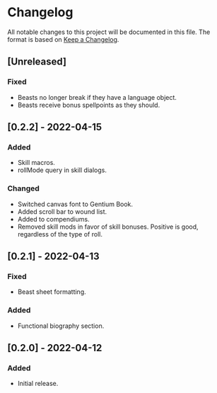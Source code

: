 # Changelog
All notable changes to this project will be documented in this file.
The format is based on [Keep a Changelog](https://keepachangelog.com/en/1.0.0/).

## [Unreleased]
### Fixed
- Beasts no longer break if they have a language object.
- Beasts receive bonus spellpoints as they should.

## [0.2.2] - 2022-04-15
### Added
- Skill macros.
- rollMode query in skill dialogs.
### Changed
- Switched canvas font to Gentium Book.
- Added scroll bar to wound list.
- Added to compendiums.
- Removed skill mods in favor of skill bonuses. Positive is good, regardless of the type of roll.

## [0.2.1] - 2022-04-13
### Fixed
- Beast sheet formatting.

### Added
- Functional biography section.

## [0.2.0] - 2022-04-12
### Added
- Initial release.
